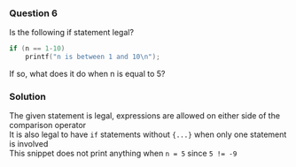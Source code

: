 ### Question 6

Is the following if statement legal?  

```c
if (n == 1-10)
    printf("n is between 1 and 10\n");
```

If so, what does it do when n is equal to 5?

### Solution

The given statement is legal, expressions are allowed on either side of the comparison operator    
It is also legal to have `if` statements without `{...}` when only one statement is involved  
This snippet does not print anything when `n = 5` since `5 != -9`

